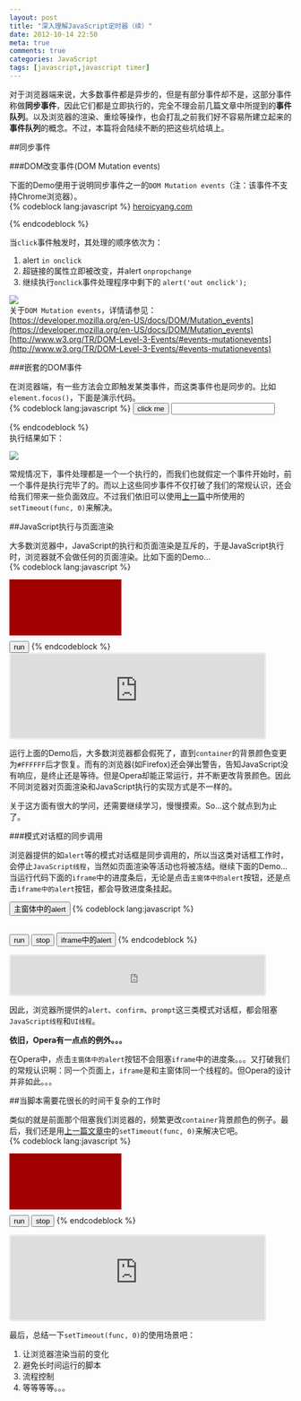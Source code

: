 ```yaml
---
layout: post
title: "深入理解JavaScript定时器（续）"
date: 2012-10-14 22:50
meta: true
comments: true
categories: JavaScript
tags: [javascript,javascript timer]
---
```

对于浏览器端来说，大多数事件都是异步的，但是有部分事件却不是，这部分事件称做**同步事件**，因此它们都是立即执行的，完全不理会前几篇文章中所提到的**事件队列**。以及浏览器的渲染、重绘等操作，也会打乱之前我们好不容易所建立起来的**事件队列**的概念。不过，本篇将会陆续不断的把这些坑给填上。  

##同步事件

###DOM改变事件(DOM Mutation events)

下面的Demo便用于说明同步事件之一的`DOM Mutation events`（注：该事件不支持Chrome浏览器）。  
{% codeblock lang:javascript %}
<a href="http://heroicyang.com/">heroicyang.com</a>
<script type="text/javascript">
  var anchor = document.getElementsByTagName('a')[0];

  anchor.onclick = function(e) {
    alert('in onclick');
    this.setAttribute('href', '#');
    alert('out onclick');
    return false;
  };

  if (anchor.addEventListener) {  //Firefox, Opera
    anchor.addEventListener('DOMAttrModified', onpropchange, false);
  } else if (anchor.attachEvent) {  //IE
    anchor.attachEvent('onpropertychange', onpropchange);
  }

  function onpropchange() {
    alert('onpropchange');
  }
</script>
{% endcodeblock %}  
<!-- more -->
当`click`事件触发时，其处理的顺序依次为：

1. alert `in onclick`  
2. 超链接的属性立即被改变，并alert `onpropchange`  
3. 继续执行`onclick`事件处理程序中剩下的 `alert('out onclick');`  

![](http://img.heroicyang.com/synchronous-mutation-events.png)  
关于`DOM Mutation events`，详情请参见：  
[https://developer.mozilla.org/en-US/docs/DOM/Mutation_events](https://developer.mozilla.org/en-US/docs/DOM/Mutation_events)  
[http://www.w3.org/TR/DOM-Level-3-Events/#events-mutationevents](http://www.w3.org/TR/DOM-Level-3-Events/#events-mutationevents)  

###嵌套的DOM事件

在浏览器端，有一些方法会立即触发某类事件，而这类事件也是同步的。比如`element.focus()`，下面是演示代码。  
{% codeblock lang:javascript %}
<input type="button" value="click me">
<input type="text">
<script type="text/javascript">
  var btn = document.getElementsByTagName('input')[0]
    , text = document.getElementsByTagName('input')[1];

  btn.onclick = function(e) {
    console.log('in onclick');
    text.focus();
    console.log('out onclick');
  };

  text.onfocus = function(e) {
    console.log('onfocus');
  };
</script>
{% endcodeblock %}  
执行结果如下：

![](http://img.heroicyang.com/synchronous-focus-event.png)  

常规情况下，事件处理都是一个一个执行的，而我们也就假定一个事件开始时，前一个事件是执行完毕了的。而以上这些同步事件不仅打破了我们的常规认识，还会给我们带来一些负面效应。不过我们依旧可以使用[上一篇](http://heroicyang.com/2012/09/22/javascript-timer-in-depth.html)中所使用的`setTimeout(func, 0)`来解决。  

##JavaScript执行与页面渲染

大多数浏览器中，JavaScript的执行和页面渲染是互斥的，于是JavaScript执行时，浏览器就不会做任何的页面渲染。比如下面的Demo...  
{% codeblock lang:javascript %}
<!DOCTYPE HTML>
<html lang="en-US">
<head>
  <meta charset="UTF-8">
  <title>JavaScript执行与页面渲染</title>
  <style type="text/css">
    #container {
      width: 200px; 
      height: 100px; 
      background-color: #A00000; 
      margin-bottom: 10px;
    }
  </style>
</head>
<body>
  <div id="container"></div>
  <input type="button" value="run" id="run">
  <script type="text/javascript">
    var runBtn = document.getElementById('run')
      , container = document.getElementById('container');
    
    runBtn.onclick = function(e) {
      for (var i = 0xA00000; i < 0xFFFFFF; i++) {
        container.style.backgroundColor = '#' + i.toString(16);
      }
    };
  </script>
</body>
</html>
{% endcodeblock %}
<iframe src="http://sample.heroicyang.com/repaint.html" style="border: 1px solid #DDD; border-radius: 3px; background: #F8F8F8; width: 90%; height:150px; padding: 1px;"></iframe>

运行上面的Demo后，大多数浏览器都会假死了，直到`container`的背景颜色变更为`#FFFFFF`后才恢复。而有的浏览器(如Firefox)还会弹出警告，告知JavaScript没有响应，是终止还是等待。但是Opera却能正常运行，并不断更改背景颜色。因此不同浏览器对页面渲染和JavaScript执行的实现方式是不一样的。  

关于这方面有很大的学问，还需要继续学习，慢慢摸索。So...这个就点到为止了。

###模式对话框的同步调用

浏览器提供的如`alert`等的模式对话框是同步调用的，所以当这类对话框工作时，会停止`JavaScript线程`，当然如页面渲染等活动也将被冻结。继续下面的Demo…当运行代码下面的`iframe`中的进度条后，无论是点击`主窗体中的alert`按钮，还是点击`iframe中的alert`按钮，都会导致进度条挂起。  

<input type="button" value="主窗体中的alert" onclick="alert('主窗体对话框');">
{% codeblock lang:javascript %}
<div id="container" style="width: 0px; height: 20px; background-color: #A00000;"></div>
<input type="button" value="run" id="run">
<input type="button" value="stop" id="stop">
<input type="button" value="iframe中的alert" onclick="alert('iframe中的对话框');">
<script type="text/javascript">
  var runBtn = document.getElementById('run')
    , stopBtn = document.getElementById('stop')
    , container = document.getElementById('container');
  var timer = null;

  runBtn.onclick = function(e) {
    timer = setInterval(function() {
      var style = container.style;
      style.width = (parseInt(style.width) + 2) % 400 + 'px';
    }, 50);
  };
  stopBtn.onclick = function(e) {
    clearInterval(timer);
  };
</script>
{% endcodeblock %}
<iframe src="http://sample.heroicyang.com/modal-sync.html" style="border: 1px solid #DDD; border-radius: 3px; background: #F8F8F8; width: 90%; height:70px; padding: 1px;"></iframe>  

因此，浏览器所提供的`alert`、`confirm`、`prompt`这三类模式对话框，都会阻塞`JavaScript线程`和`UI线程`。  

**依旧，Opera有一点点的例外。。。**  

在Opera中，点击`主窗体中的alert`按钮不会阻塞`iframe`中的进度条。。。又打破我们的常规认识啊：同一个页面上，`iframe`是和主窗体同一个线程的。但Opera的设计并非如此。。。  

##当脚本需要花很长的时间干复杂的工作时

类似的就是前面那个阻塞我们浏览器的，频繁更改`container`背景颜色的例子。最后，我们还是用[上一篇文章中](http://heroicyang.com/2012/09/22/javascript-timer-in-depth.html)的`setTimeout(func, 0)`来解决它吧。  
{% codeblock lang:javascript %}
<div id="container"></div>
<input type="button" value="run" id="run">
<input type="button" value="stop" id="stop">
<script type="text/javascript">
  var runBtn = document.getElementById('run')
    , stopBtn = document.getElementById('stop')
    , container = document.getElementById('container');
  var i = 0xA00000, timer = null;

  runBtn.onclick = function(e) {
    function run() {
      timer = setTimeout(run, 0);
      container.style.backgroundColor = '#' + i.toString(16);

      if (i++ == 0xFFFFFF) stop();
    }
    timer = setTimeout(run, 0);
  };
  stopBtn.onclick = stop;

  function stop() {
    clearTimeout(timer);
  }
</script>
{% endcodeblock %}
<iframe src="http://sample.heroicyang.com/heavy-jobs.html" style="border: 1px solid #DDD; border-radius: 3px; background: #F8F8F8; width: 90%; height:150px; padding: 1px;"></iframe>  

最后，总结一下`setTimeout(func, 0)`的使用场景吧：
  
1. 让浏览器渲染当前的变化  
2. 避免长时间运行的脚本  
3. 流程控制  
4. 等等等等。。。